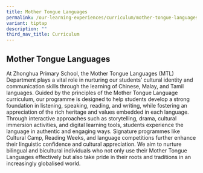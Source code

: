 ```yaml
---
title: Mother Tongue Languages
permalink: /our-learning-experiences/curriculum/mother-tongue-languages/
variant: tiptap
description: ""
third_nav_title: Curriculum
---
```

<h2><strong>Mother Tongue Languages</strong></h2>
<p>At Zhonghua Primary School, the Mother Tongue Languages (MTL) Department
plays a vital role in nurturing our students’ cultural identity and communication
skills through the learning of Chinese, Malay, and Tamil languages. Guided
by the principles of the Mother Tongue Language curriculum, our programme
is designed to help students develop a strong foundation in listening,
speaking, reading, and writing, while fostering an appreciation of the
rich heritage and values embedded in each language. Through interactive
approaches such as storytelling, drama, cultural immersion activities,
and digital learning tools, students experience the language in authentic
and engaging ways. Signature programmes like Cultural Camp, Reading Weeks,
and language competitions further enhance their linguistic confidence and
cultural appreciation. We aim to nurture bilingual and bicultural individuals
who not only use their Mother Tongue Languages effectively but also take
pride in their roots and traditions in an increasingly globalised world.</p>